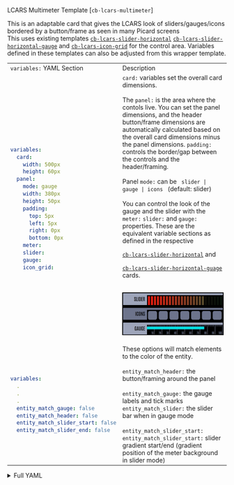 LCARS Multimeter Template [`cb-lcars-multimeter`]

This is an adaptable card that gives the LCARS look of sliders/gauges/icons bordered by a button/frame as seen in many Picard screens<br>
This uses existing templates [`cb-lcars-slider-horizontal`](../cb-lcars/cb-lcars-slider.yaml) [`cb-lcars-slider-horizontal-gauge`](../cb-lcars/cb-lcars-slider-gauge.yaml) and [`cb-lcars-icon-grid`](../cb-lcars/cb-lcars-grid.yaml) for the control area.  Variables defined in these templates can also be adjusted from this wrapper template.

<table>
<tr>
<td> <code>variables:</code> YAML Section</td> <td> Description </td>
</tr>

<tr>
<td>

```yaml
variables:
  card:
    width: 500px
    height: 60px
  panel:
    mode: gauge
    width: 380px
    height: 50px
    padding:
      top: 5px
      left: 5px
      right: 0px
      bottom: 0px
    meter:
    slider:
    gauge:
    icon_grid:
```
</td>
<td>
<code>card:</code> variables set the overall card dimensions.<br><br>
The <code>panel:</code> is the area where the contols live.  You can set the panel dimensions, and the header button/frame dimensions are automatically calculated based on the overall card dimensions minus the panel dimensions.  <code>padding:</code> controls the border/gap between the controls and the header/framing.<br>
<br>
Panel <code>mode:</code> can be <code> slider | gauge | icons </code> (default: slider)<br><br>
You can control the look of the gauge and the slider with the <code>meter:</code> <code>slider:</code> and <code>gauge:</code> properties.  These are the equivalent variable sections as defined in the respective 

[<code>cb-lcars-slider-horizontal</code>](../cb-lcars/cb-lcars-slider.yaml) and
 
[<code>cb-lcars-slider-horizontal-guage</code>](../cb-lcars/cb-lcars-slider-gauge.yaml) cards.<br><br>

![multimeter-1](../images/button_samples/cb-lcars-multimeter.png)
</td>
</tr>

<tr>
<td>

```yaml
variables:
  .
  .
  .
  entity_match_gauge: false
  entity_match_header: false
  entity_match_slider_start: false
  entity_match_slider_end: false 

```
</td>
<td>
These options will match elements to the color of the entity.<br><br>
<code>entity_match_header:</code> the button/framing around the panel<br>
<br>
<code>entity_match_gauge:</code> the gauge labels and tick marks<br>
<code>entity_match_slider:</code> the slider bar when in gauge mode<br>
<br>
<code>entity_match_slider_start:</code><br>
<code>entity_match_slider_start:</code>  slider gradient start/end (gradient position of the meter background in slider mode)
</td>
</tr>



</table>


<details closed><summary>Full YAML</summary>

```yaml
variables:
  card:
    width: 500px
    height: 60px
  panel:
    mode: gauge
    width: 380px
    height: 50px
    padding:
      top: 5px
      left: 5px
      right: 0px
      bottom: 0px
    meter:
    slider:
    gauge:
    icon_grid:
  entity: '[[[ return entity.entity_id ]]]'
  entity_color: '[[[ return variables.__get_light_css_color(variables.entity) ]]]'
  entity_match_gauge: false
  entity_match_slider: '[[[ return variables.entity_match_gauge ]]]'
  entity_match_header: false
  entity_match_slider_start: false
  entity_match_slider_end: false
  label: null
  header_button:
    variables:
      text:
        label:
          font_size: 24px
        state:
          font_size: 24px
        name:
          font_size: 24px
      card:
        color:
          active: >
            [[[ return  variables.entity_match_header ?
            variables.entity_color :

            "var(--lcars-ui-secondary)" ]]]
          inactive: var(--lcars-ui-primary)
          background:
            active: >
              [[[ return  variables.entity_match_header ?
              variables.entity_color :

              "var(--lcars-ui-secondary)" ]]]
            inactive: var(--lcars-ui-primary)
          border: null
      icon:
        color:
          active: null
          inactive: null
          background:
            active: null
            inactive: null
```
</details>
